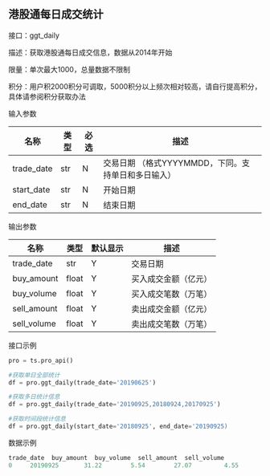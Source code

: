 ## 港股通每日成交统计

接口：ggt_daily

描述：获取港股通每日成交信息，数据从2014年开始

限量：单次最大1000，总量数据不限制

积分：用户积2000积分可调取，5000积分以上频次相对较高，请自行提高积分，具体请参阅积分获取办法 

输入参数

| 名称 | 类型 | 必选 | 描述 |
| --- | --- | --- | --- |
| trade_date | str | N | 交易日期 （格式YYYYMMDD，下同。支持单日和多日输入） |
| start_date | str | N | 开始日期 |
| end_date | str | N | 结束日期 |

输出参数

| 名称 | 类型 | 默认显示 | 描述 |
| --- | --- | --- | --- |
| trade_date | str | Y | 交易日期 |
| buy_amount | float | Y | 买入成交金额（亿元） |
| buy_volume | float | Y | 买入成交笔数（万笔） |
| sell_amount | float | Y | 卖出成交金额（亿元） |
| sell_volume | float | Y | 卖出成交笔数（万笔） |

接口示例

```python
pro = ts.pro_api()

#获取单日全部统计
df = pro.ggt_daily(trade_date='20190625')

#获取多日统计信息
df = pro.ggt_daily(trade_date='20190925,20180924,20170925')

#获取时间段统计信息
df = pro.ggt_daily(start_date='20180925', end_date='20190925)
```

数据示例

```python
trade_date  buy_amount  buy_volume  sell_amount  sell_volume
0     20190925       31.22        5.54        27.07         4.55
```